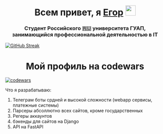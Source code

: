 <h1 align="center">Всем привет, я <a href="https://daniilshat.ru/" target="_blank">Егор</a> 
<img src="https://github.com/blackcater/blackcater/raw/main/images/Hi.gif" height="32" width="32"/></h1>
<h3 align="center">Студент Российского 🇷🇺 университета ГУАП, занимающийся профессиональной деятельностью в IT</h3>

[![GitHub Streak](https://github-readme-streak-stats.herokuapp.com/?user=Coolhachker)](https://git.io/streak-stats)

<h1 align="center">Мой профиль на codewars</h1>

[![codewars](https://www.codewars.com/users/Twoyasmerty/badges/large)](https://www.codewars.com/users/Twoyasmerty)

Что я разрабатываю:
1. Телеграм боты срдней и высокой сложности (webapp сервисы, платежные системы)
2. Парсеры абсоллютно всех сайтов, кроме государственных
3. Регеры аккаунтов
4. бэкенды для сайтов на Django
5. API на FastAPI
